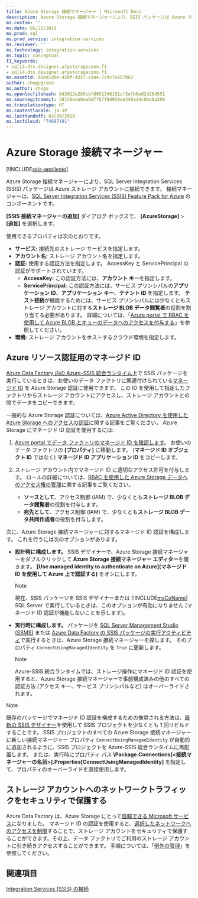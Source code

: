 ```yaml
---
title: Azure Storage 接続マネージャー | Microsoft Docs
description: Azure Storage 接続マネージャーにより、SSIS パッケージは Azure ストレージ アカウントに接続できます。
ms.custom: ''
ms.date: 05/22/2019
ms.prod: sql
ms.prod_service: integration-services
ms.reviewer: ''
ms.technology: integration-services
ms.topic: conceptual
f1_keywords:
- sql13.dts.designer.afpstorageconn.f1
- sql14.dts.designer.afpstorageconn.f1
ms.assetid: 68bd1d04-d20f-4357-a34e-7c9c76457062
author: chugugrace
ms.author: chugu
ms.openlocfilehash: 6d3912e2b5cbf8051348191cf3efb6ed2d20d551
ms.sourcegitcommit: 58158eda0aa0d7f87f9d958ae349a14c0ba8a209
ms.translationtype: HT
ms.contentlocale: ja-JP
ms.lasthandoff: 03/30/2020
ms.locfileid: "74687191"
---
```

# <a name="azure-storage-connection-manager"></a>Azure Storage 接続マネージャー

[!INCLUDE[ssis-appliesto](../../includes/ssis-appliesto-ssvrpluslinux-asdb-asdw-xxx.md)]

Azure Storage 接続マネージャーにより、SQL Server Integration Services (SSIS) パッケージは Azure ストレージ アカウントに接続できます。 接続マネージャーは、[SQL Server Integration Services (SSIS) Feature Pack for Azure](../../integration-services/azure-feature-pack-for-integration-services-ssis.md) のコンポーネントです。 
  
**[SSIS 接続マネージャーの追加]** ダイアログ ボックスで、 **[AzureStorage]**  >  **[追加]** を選択します。  
  
使用できるプロパティは次のとおりです。

- **サービス:** 接続先のストレージ サービスを指定します。
- **アカウント名:** ストレージ アカウント名を指定します。
- **認証:** 使用する認証方法を指定します。 AccessKey と ServicePrincipal の認証がサポートされています。
    - **AccessKey:** この認証方法には、**アカウント キー**を指定します。
    - **ServicePrincipal:** この認証方法には、サービス プリンシパルの**アプリケーション ID**、**アプリケーション キー**、**テナント ID** を指定します。
      **テスト接続**が機能するためには、サービス プリンシパルには少なくともストレージ アカウントに対する**ストレージ BLOB データ閲覧者**の役割を割り当てる必要があります。
      詳細については、「[Azure portal で RBAC を使用して Azure BLOB とキューのデータへのアクセスを付与する](https://docs.microsoft.com/azure/storage/common/storage-auth-aad-rbac-portal#assign-rbac-roles-using-the-azure-portal)」を参照してください。
- **環境:** ストレージ アカウントをホストするクラウド環境を指定します。

## <a name="managed-identities-for-azure-resources-authentication"></a>Azure リソース認証用のマネージド ID
[Azure Data Factory 内の Azure-SSIS 統合ランタイム](https://docs.microsoft.com/azure/data-factory/concepts-integration-runtime#azure-ssis-integration-runtime)上で SSIS パッケージを実行しているときは、お使いのデータ ファクトリに関連付けられている[マネージド ID](https://docs.microsoft.com/azure/data-factory/connector-azure-sql-database#managed-identity) を Azure Storage 認証に使用できます。 この ID を使用して指定したファクトリからストレージ アカウントにアクセスし、ストレージ アカウントとの間でデータをコピーできます。

一般的な Azure Storage 認証については、[Azure Active Directory を使用した Azure Storage へのアクセスの認証](https://docs.microsoft.com/azure/storage/common/storage-auth-aad)に関する記事をご覧ください。 Azure Storage にマネージド ID 認証を使用するには:

1. [Azure portal でデータ ファクトリのマネージド ID を確認します](https://docs.microsoft.com/azure/data-factory/data-factory-service-identity)。 お使いのデータ ファクトリの **[プロパティ]** に移動します。 (**マネージド ID オブジェクト ID** ではなく) **マネージド ID アプリケーション ID** をコピーします。

1. ストレージ アカウント内でマネージド ID に適切なアクセス許可を付与します。 ロールの詳細については、[RBAC を使用した Azure Storage データへのアクセス権の管理](https://docs.microsoft.com/azure/storage/common/storage-auth-aad-rbac-portal)に関する記事をご覧ください。

    - **ソースとして**、アクセス制御 (IAM) で、少なくとも**ストレージ BLOB データ閲覧者**の役割を付与します。
    - **宛先として**、アクセス制御 (IAM) で、少なくとも**ストレージ BLOB データ共同作成者**の役割を付与します。

次に、Azure Storage 接続マネージャーに対するマネージド ID 認証を構成します。 これを行うには次のオプションがあります。

- **設計時に構成します。** SSIS デザイナーで、Azure Storage 接続マネージャーをダブルクリックして **Azure Storage 接続マネージャー エディター**を開きます。 **[Use managed identity to authenticate on Azure]\(マネージド ID を使用して Azure 上で認証する\)** をオンにします。
    > [!NOTE]
    >  現在、SSIS パッケージを SSIS デザイナーまたは [!INCLUDE[msCoName](../../includes/msconame-md.md)] SQL Server で実行しているときは、このオプションが有効になりません (マネージド ID 認証が機能しないことを示します)。
    
- **実行時に構成します。** パッケージを [SQL Server Management Studio (SSMS)](https://docs.microsoft.com/sql/integration-services/ssis-quickstart-run-ssms) または [Azure Data Factory の SSIS パッケージの実行アクティビティ](https://docs.microsoft.com/azure/data-factory/how-to-invoke-ssis-package-ssis-activity)で実行するときは、Azure Storage 接続マネージャーを探します。 そのプロパティ `ConnectUsingManagedIdentity` を `True` に更新します。
    > [!NOTE]
    >  Azure-SSIS 統合ランタイムでは、ストレージ操作にマネージド ID 認証を使用すると、Azure Storage 接続マネージャーで事前構成済みの他のすべての認証方法 (アクセス キー、サービス プリンシパルなど) はオーバーライドされます。

> [!NOTE]
>  既存のパッケージでマネージド ID 認証を構成するための推奨される方法は、[最新の SSIS デザイナー](https://docs.microsoft.com/sql/ssdt/download-sql-server-data-tools-ssdt)を使用して SSIS プロジェクトを少なくとも 1 回リビルドすることです。 SSIS プロジェクトのすべての Azure Storage 接続マネージャーに新しい接続マネージャー プロパティ `ConnectUsingManagedIdentity` が自動的に追加されるように、SSIS プロジェクトを Azure-SSIS 統合ランタイムに再配置します。 または、実行時にプロパティ パス **\Package.Connections[<接続マネージャーの名前>].Properties[ConnectUsingManagedIdentity]** を指定して、プロパティのオーバーライドを直接使用します。

## <a name="secure-network-traffic-to-your-storage-account"></a>ストレージ アカウントへのネットワークトラフィックをセキュリティで保護する
Azure Data Factory は、Azure Storage にとって[信頼できる Microsoft サービス](https://docs.microsoft.com/azure/storage/common/storage-network-security#trusted-microsoft-services)になりました。 マネージド ID の認証を使用すると、[選択したネットワークへのアクセスを制限](https://docs.microsoft.com/azure/storage/common/storage-network-security#change-the-default-network-access-rule)することで、ストレージ アカウントをセキュリティで保護することができます。その上、データ ファクトリでご利用のストレージ アカウントに引き続きアクセスすることができます。 手順については、「[例外の管理](https://docs.microsoft.com/azure/storage/common/storage-network-security#managing-exceptions)」を参照してください。

## <a name="see-also"></a>関連項目  
 [Integration Services &#40;SSIS&#41; の接続](../../integration-services/connection-manager/integration-services-ssis-connections.md)
